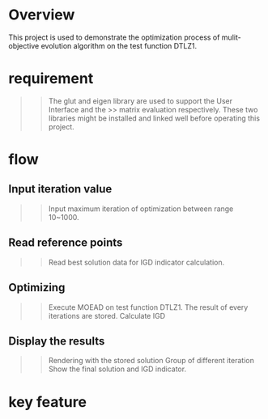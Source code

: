 # **Overview**
This project is used to demonstrate the optimization process of mulit-objective evolution algorithm on the test function DTLZ1.

# **requirement**
>> The glut and eigen library are used to support the User Interface and the >> matrix evaluation respectively. 
>> These two libraries might be installed and linked well before operating this project.
# **flow**
## Input iteration value
>> Input maximum iteration of optimization between range 10~1000.
## Read reference points
>> Read best solution data for IGD indicator calculation.
## Optimizing
>> Execute MOEAD on test function DTLZ1. 
>> The result of every iterations are stored.
>> Calculate IGD
## Display the results
>> Rendering with the stored solution Group of different iteration
>> Show the final solution and IGD indicator.

# **key feature**

